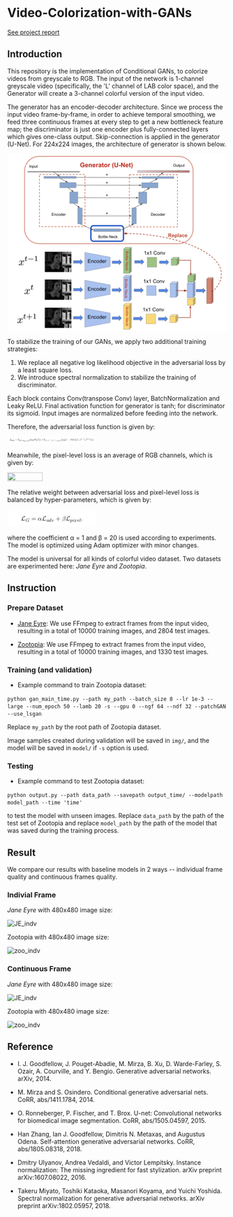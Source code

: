# Video-Colorization-with-GANs

[See project report]()

## Introduction
This repository is the implementation of Conditional GANs, to colorize videos from greyscale to RGB.
The input of the network is 1-channel greyscale video (specifically, the 'L' channel of LAB color space), and the Generator will create a 3-channel colorful version of the input video. 

The generator has an encoder-decoder architecture. Since we process the input video frame-by-frame, in order to achieve temporal smoothing, we feed three continuous frames at every step to get a new bottleneck feature map; the discriminator is just one encoder plus fully-connected layers which gives one-class output. Skip-connection is applied in the generator (U-Net). For 224x224 images, the architecture of generator is shown below. 

<img src="asset/temporal.png" width="640" align="middle"> 

To stabilize the training of our GANs, we apply two additional training strategies:
1. We replace all negative log likelihood objective in the adversarial loss by a least square loss.
2. We introduce spectral normalization to stabilize the training of discriminator.

Each block contains Conv(transpose Conv) layer, BatchNormalization and Leaky ReLU. Final activation function for generator is tanh; for discriminator its sigmoid. Input images are normalized before feeding into the network. 

Therefore, the adversarial loss function is given by:

<img src="asset/adv_loss.png" width="40%" height="40%">

Meanwhile, the pixel-level loss is an average of RGB channels, which is given by:

<img src="asset/pixed_loss.png" width="40%" height="40%">

The relative weight between adversarial loss and pixel-level loss is balanced by hyper-parameters, which is given by:

<img src="asset/overall_loss.png" width="40%" height="40%">

where the coefficient α = 1 and β = 20 is used according to experiments. The model is optimized using Adam optimizer with minor changes.

The model is universal for all kinds of colorful video dataset. Two datasets are experimented here: *Jane Eyre* and *Zootopia*. 


## Instruction

### Prepare Dataset

* [Jane Eyre](https://www.imdb.com/title/tt0116684/): We use FFmpeg to extract frames from the input video, resulting in a total of 10000 training images, and 2804 test images. 

* [Zootopia](https://www.imdb.com/title/tt2948356/): We use FFmpeg to extract frames from the input video, resulting in a total of 10000 training images, and 1330 test images. 


### Training (and validation)

* Example command to train Zootopia dataset:

`python gan_main_time.py --path my_path --batch_size 8 --lr 1e-3 --large --num_epoch 50 --lamb 20 -s --gpu 0 --ngf 64 --ndf 32 --patchGAN --use_lsgan`

Replace `my_path` by the root path of Zootopia dataset. 

Image samples created during validation will be saved in `img/`, and the model will be saved in `model/` if `-s` option is used. 

### Testing

* Example command to test Zootopia dataset:

`python output.py --path data_path --savepath output_time/ --modelpath model_path --time 'time'`

to test the model with unseen images. Replace `data_path` by the path of the test set of Zootopia and replace `model_path` by the path of the model that was saved during the training process.

## Result

We compare our results with baseline models in 2 ways -- individual frame quality and continuous frames quality. 

### Indivial Frame

*Jane Eyre* with 480x480 image size:

![JE_indv](asset/individual_JaneEyre.png)

Zootopia with 480x480 image size:

![zoo_indv](asset/individual_Zootopia.png)


### Continuous Frame
*Jane Eyre* with 480x480 image size:

![JE_indv](asset/continuous_JaneEyre.png)

Zootopia with 480x480 image size:

![zoo_indv](asset/continuous_Zootopia.png)



## Reference

* I. J. Goodfellow, J. Pouget-Abadie, M. Mirza, B. Xu,
D. Warde-Farley, S. Ozair, A. Courville, and Y. Bengio.
Generative adversarial networks. arXiv, 2014.

* M. Mirza and S. Osindero. Conditional generative adversarial
nets. CoRR, abs/1411.1784, 2014.

* O. Ronneberger, P. Fischer, and T. Brox. U-net: Convolutional
networks for biomedical image segmentation.
CoRR, abs/1505.04597, 2015.

* Han Zhang, Ian J. Goodfellow, Dimitris N. Metaxas, and Augustus Odena. Self-attention generative adversarial networks. CoRR, abs/1805.08318, 2018.

* Dmitry Ulyanov, Andrea Vedaldi, and Victor Lempitsky. Instance normalization: The missing ingredient for fast stylization. arXiv preprint arXiv:1607.08022, 2016.

* Takeru Miyato, Toshiki Kataoka, Masanori Koyama, and Yuichi Yoshida. Spectral normalization for generative adversarial networks. arXiv preprint arXiv:1802.05957, 2018.
